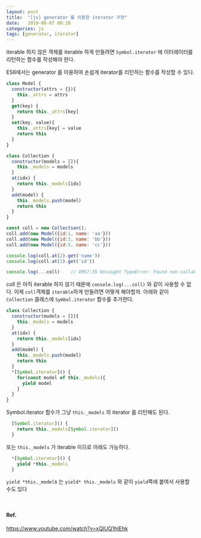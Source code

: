 ```yaml
---
layout: post
title:  "[js] generator 를 이용한 iterator 구현"
date:   2019-06-07 00:10
categories: js
tags: [generator, iterator]
---
```

iterable 하지 않은 객체를 iterable 하게 만들려면  `Symbol.iterator` 에 이터레이터를 리턴하는 함수를 작성해야 한다.

ES6에서는 generator 를 이용하여 손쉽게 iterator를 리턴하는 함수를 작성할 수 있다.

```javascript
class Model {
  constructor(attrs = {}){
    this._attrs = attrs
  }
  get(key) {
    return this._attrs[key]
  }
  set(key, value){
    this._attrs[key] = value
    return this
  }
}

class Collection {
  constructor(models = []){
    this._models = models
  }
  at(idx) {
    return this._models[idx]
  }
  add(model) {
    this._models.push(model)
    return this
  }
}

const coll = new Collection();
coll.add(new Model({id:1, name: 'aa'}))
coll.add(new Model({id:3, name: 'bb'}))
coll.add(new Model({id:5, name: 'cc'}))

console.log(coll.at(2).get('name'))
console.log(coll.at(1).get('id'))

console.log(...coll)    // VM57:35 Uncaught TypeError: Found non-callable @@iterator
```

coll 은 아직 iterable 하지 않기 때문에 `console.log(...coll)` 와 같이 사용할 수 없다. 이제 `coll`객체를 `iterable`하게 만들려면 어떻게 해야할까. 아래와 같이 `Collection` 클래스에 `Symbol.iterator` 함수를 추가한다.

```javascript
class Collection {
  constructor(models = []){
    this._models = models
  }
  at(idx) {
    return this._models[idx]
  }
  add(model) {
    this._models.push(model)
    return this
  }
  *[Symbol.iterator]() {
    for(const model of this._models){
      yield model
    }
  }
}
```

Symbol.iterator 함수가 그냥 `this._models` 의 iterator 를 리턴해도 된다.
```javascript
  [Symbol.iterator]() {
    return this._models[Symbol.iterator]()
  }
```

또는 `this._models` 가 iterable 이므로 아래도 가능하다.
```javascript
  *[Symbol.iterator]() {
    yield *this._models
  }
```
`yield *this._model`s 는 `yield* this._models` 와 같이 `yield`쪽에 붙여서 사용할 수도 있다

<br>

#### Ref.
https://www.youtube.com/watch?v=xQIUQ1hIEhk